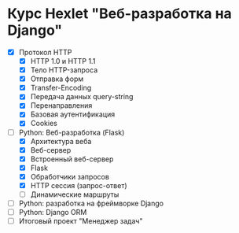 # Курс Hexlet "Веб-разработка на Django"

- [x] Протокол HTTP
  - [x] HTTP 1.0 и HTTP 1.1
  - [x] Тело HTTP-запроса
  - [x] Отправка форм
  - [x] Transfer-Encoding
  - [x] Передача данных query-string
  - [x] Перенаправления
  - [x] Базовая аутентификация
  - [x] Cookies
- [ ] Python: Веб-разработка (Flask)
  - [x] Архитектура веба
  - [x] Веб-сервер
  - [x] Встроенный веб-сервер
  - [x] Flask
  - [x] Обработчики запросов
  - [x] HTTP сессия (запрос-ответ)
  - [ ] Динамические маршруты
- [ ] Python: разработка на фреймворке Django
- [ ] Python: Django ORM
- [ ] Итоговый проект "Менеджер задач"